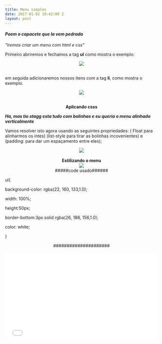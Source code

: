 ```yaml
---
title: Menu simples
date: 2017-01-02 19:42:00 Z
layout: post
---
```


<h4><b><i>Poem o capacete que la vem pedrada</i></b></h4>
<p><i>"Iremos criar um menu com html e css"</i></p>
<p>Primeiro abriremos e fechamos a tag <b>ul</b> como mostra o exemplo:</p>
<center><img src="/uploads/menu1.png"></center>
<br>
<p>em seguida adicionaremos nossos itens com a tag <b>li</b>, como mostra o exemplo.
<center><img src="/uploads/menu2.png"></center>
<br>
<center><p><b>Aplicando csss</b></p></center>
<p><b><i>Ha, mas tio stagg esta tudo com bolinhas e eu queria o menu alinhado verticalmente</i></b>
<p>Vamos resolver isto agora usando as seguintes propriedades: ( Float para alinharmos os intes)  (list-style para tirar as bolinhas incovenientes) e (padding: para dar um espaçamento entre eles);</p>
<center><img src="/uploads/menu3.png"></center>
<br>
<b><center>Estilizando o menu</center></b>
<center><img src="/uploads/menu4.png"></center>

<center>#####code usado######</center>
<p>
<kbd>
<p>ul{</p>
  <p>background-color: rgba(22, 160, 133,1.0);</p>
  <p>width: 100%;</p>
  <p>height:50px;</p>
  <p>border-bottom:3px solid rgba(26, 188, 156,1.0);</p>
  <p>color: white;</p>
<p>}</p>
</kbd>
</p>
<center>#####################</center>
<br>
<iframe height='285' scrolling='no' title='Menu' src='//codepen.io/CoderJavali/embed/rjBXov/?height=285&theme-id=dark&default-tab=result&embed-version=2' frameborder='no' allowtransparency='true' allowfullscreen='true' style='width: 100%;'>See the Pen <a href='http://codepen.io/CoderJavali/pen/rjBXov/'>Menu</a> by Gabriel (<a href='http://codepen.io/CoderJavali'>@CoderJavali</a>) on <a href='http://codepen.io'>CodePen</a>.
</iframe>

